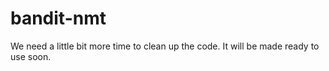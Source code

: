 # bandit-nmt

We need a little bit more time to clean up the code. It will be made ready to use soon.
